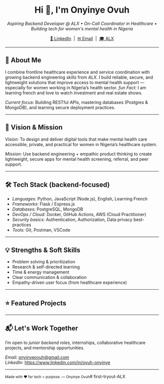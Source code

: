 
<div align="center">
  <h1>Hi 👋, I'm Onyinye Ovuh</h1>
  <p><em>Aspiring Backend Developer @ ALX • On-Call Coordinator in Healthcare • Building tech for women's mental health in Nigeria</em></p>

  <!-- Badges (replace links/email as needed) -->
  <p>
    <a href="https://www.linkedin.com/in/ovuh-onyinye" target="_blank">🔗 LinkedIn</a> &nbsp;|&nbsp;
    <a href="mailto:onyinyeovuh@gmail.com">✉ Email</a> &nbsp;|&nbsp;
    <a href="https://www.linkedin.com/school/alx/">🎓 ALX</a>
  </p>

  <!-- Optional GitHub stats card (uncomment & replace username) -->
  <!--
  <p>
    <img alt="Onyinye's GitHub stats" src="https://github-readme-stats.vercel.app/api?username=YOUR_GITHUB_USERNAME&show_icons=true&theme=default&count_private=true" />
    <img alt="Top Languages" src="https://github-readme-stats.vercel.app/api/top-langs?username=YOUR_GITHUB_USERNAME&layout=compact" />
  </p>
  -->
</div>

---

## 🚀 About Me
I combine frontline healthcare experience and service coordination with growing backend engineering skills from *ALX*. I build reliable, secure, and lightweight solutions that improve access to mental health support — especially for women working in Nigeria’s health sector.
*fun Fact:* I am learning french and love to watch investment and real estate shows.

*Current focus:* Building RESTful APIs, mastering databases (Postgres & MongoDB), and learning secure deployment practices.

---

## 🎯 Vision & Mission
*Vision:* To design and deliver digital tools that make mental health care accessible, private, and practical for women in Nigeria’s healthcare system.

*Mission:* Use backend engineering + empathic product thinking to create lightweight, secure apps for mental health screening, referral, and peer support.

---

## 🛠 Tech Stack (backend-focused)
<!-- Use shields or simple bullet list; replace with your real skills -->
- *Languages:* Python, JavaScript (Node.js), English, Learning French
- *Frameworks:* Flask / Express.js
- *Databases:* PostgreSQL, MongoDB
- *DevOps / Cloud:* Docker, GitHub Actions, AWS (Cloud Practitioner)
- *Security basics:* Authentication, Authorization, Data privacy best-practices
- *Tools:* Git, Postman, VSCode

---

## 💡 Strengths & Soft Skills
- Problem solving & prioritization  
- Research & self-directed learning  
- Time & energy management  
- Clear communication & collaboration  
- Empathy-driven user focus (from healthcare experience)

---

## ⭐ Featured Projects

---

## 📬 Let's Work Together
I’m open to *junior backend roles*, internships, collaborative healthcare projects, and mentorship opportunities.

*Email:* onyinyeovuh@gmail.com  
*LinkedIn:* https://www.linkedin.com/in/ovuh-onyinye

---

<small>Made with ❤ for tech + purpose. — Onyinye Ovuh</small># first-tryout-ALX
